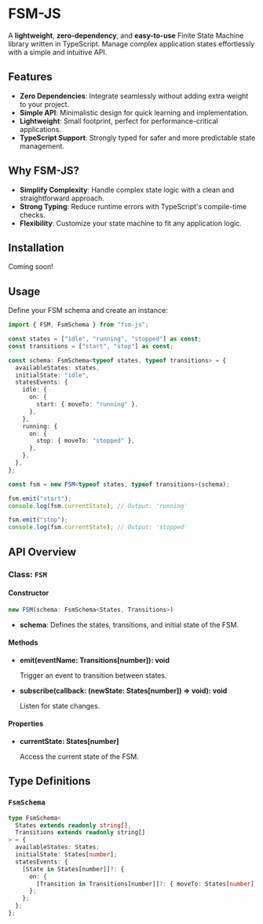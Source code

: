 # FSM-JS

A **lightweight**, **zero-dependency**, and **easy-to-use** Finite State Machine library written in TypeScript. Manage complex application states effortlessly with a simple and intuitive API.

## Features

- **Zero Dependencies**: Integrate seamlessly without adding extra weight to your project.
- **Simple API**: Minimalistic design for quick learning and implementation.
- **Lightweight**: Small footprint, perfect for performance-critical applications.
- **TypeScript Support**: Strongly typed for safer and more predictable state management.

## Why FSM-JS?

- **Simplify Complexity**: Handle complex state logic with a clean and straightforward approach.
- **Strong Typing**: Reduce runtime errors with TypeScript's compile-time checks.
- **Flexibility**: Customize your state machine to fit any application logic.

## Installation

Coming soon!

## Usage

Define your FSM schema and create an instance:

```typescript
import { FSM, FsmSchema } from "fsm-js";

const states = ["idle", "running", "stopped"] as const;
const transitions = ["start", "stop"] as const;

const schema: FsmSchema<typeof states, typeof transitions> = {
  availableStates: states,
  initialState: "idle",
  statesEvents: {
    idle: {
      on: {
        start: { moveTo: "running" },
      },
    },
    running: {
      on: {
        stop: { moveTo: "stopped" },
      },
    },
  },
};

const fsm = new FSM<typeof states, typeof transitions>(schema);

fsm.emit("start");
console.log(fsm.currentState); // Output: 'running'

fsm.emit("stop");
console.log(fsm.currentState); // Output: 'stopped'
```

## API Overview

### Class: `FSM`

#### Constructor

```typescript
new FSM(schema: FsmSchema<States, Transitions>)
```

- **schema**: Defines the states, transitions, and initial state of the FSM.

#### Methods

- **emit(eventName: Transitions[number]): void**

  Trigger an event to transition between states.

- **subscribe(callback: (newState: States[number]) => void): void**

  Listen for state changes.

#### Properties

- **currentState: States[number]**

  Access the current state of the FSM.

## Type Definitions

### `FsmSchema`

```typescript
type FsmSchema<
  States extends readonly string[],
  Transitions extends readonly string[]
> = {
  availableStates: States;
  initialState: States[number];
  statesEvents: {
    [State in States[number]]?: {
      on: {
        [Transition in Transitions[number]]?: { moveTo: States[number] };
      };
    };
  };
};
```
